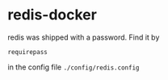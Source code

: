 # redis-docker

redis was shipped with a password. Find it by

```text
requirepass 
```

in the config file `./config/redis.config`
